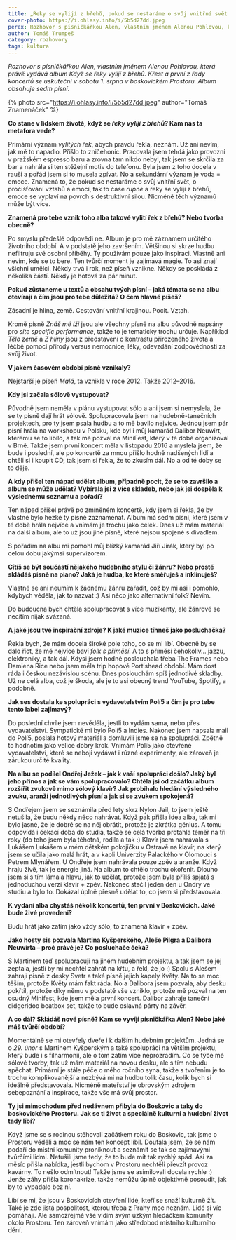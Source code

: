 ```yaml
---
title: „Řeky se vylijí z břehů, pokud se nestaráme o svůj vnitřní svět.“
cover-photo: https://i.ohlasy.info/i/5b5d27dd.jpeg
perex: Rozhovor s písničkářkou Alen, vlastním jménem Alenou Pohlovou, která právě vydává album Když se řeky vylijí z břehů. Křest a první z koncertů bude v sobotu 1. srpna v boskovickém Prostoru.
author: Tomáš Trumpeš
category: rozhovory
tags: kultura
---
```


*Rozhovor s písničkářkou Alen, vlastním jménem Alenou Pohlovou, která právě vydává album Když se řeky vylijí z břehů. Křest a první z řady koncertů se uskuteční v sobotu 1. srpna v boskovickém Prostoru. Album obsahuje sedm písní.*

{% photo src="https://i.ohlasy.info/i/5b5d27dd.jpeg" author="Tomáš Znamenáček" %}

**Co stane v lidském životě, když se *řeky vylijí z břehů*? Kam nás ta metafora vede?**

Primární význam *vylitých řek*, abych pravdu řekla, neznám. Už ani nevím, jak mě to napadlo. Přišlo to zničehonic. Pracovala jsem tehdá jako provozní v pražském espresso baru a zrovna tam nikdo nebyl, tak jsem se skrčila za bar a nahrála si ten stěžejní motiv do telefonu. Byla jsem z toho docela v rauši a pořád jsem si to musela zpívat. No a sekundární význam je voda = emoce. Znamená to, že pokud se nestaráme o svůj vnitřní svět, o pročišťování vztahů a emocí, tak to čase *rupne* a řeky se vylijí z břehů, emoce se vyplaví na povrch s destruktivní silou. Nicméně těch významů může být více.

**Znamená pro tebe vznik toho alba takové vylití řek z břehů? Nebo tvorba obecně?**

Po smyslu předešlé odpovědi ne. Album je pro mě záznamem určitého životního období. A v podstatě jeho završením. Většinou si skrze hudbu nefiltruju své osobní příběhy. Ty používám pouze jako inspiraci. Vlastně ani nevím, kde se to bere. Ten tvůrčí moment je zajímavá magie. To asi znají všichni umělci. Někdy trvá i rok, než píseň vznikne. Někdy se poskládá z několika částí. Někdy je hotová za pár minut.

**Pokud zůstaneme u textů a obsahu tvých písní – jaká témata se na albu otevírají a čím jsou pro tebe důležitá? O čem hlavně píšeš?**

Zásadní je hlína, země. Cestování vnitřní krajinou. Pocit. Vztah.

Kromě písně *Znáš mé lži* jsou ale všechny písně na albu původně napsány pro *site specific performance*, takže to je tematicky trochu určuje. Například *Tělo země* a *Z hlíny* jsou z představení o kontrastu přirozeného života a léčbě pomocí přírody versus nemocnice, léky, odevzdání zodpovědnosti za svůj život.

**V jakém časovém období písně vznikaly?**

Nejstarší je píseň *Malá*, ta vznikla v roce 2012. Takže 2012–2016.

**Kdy jsi začala sólově vystupovat?**

Původně jsem neměla v plánu vystupovat sólo a ani jsem si nemyslela, že se ty písně dají hrát sólově. Spolupracovala jsem na hudebně-tanečních projektech, pro ty jsem psala hudbu a to mě bavilo nejvíce. Jednou jsem pár písní hrála na workshopu v Polsku, kde byl i můj kamarád Dalibor Neuwirt, kterému se to líbilo, a tak mě pozval na MiniFest, který v té době organizoval v Brně. Takže jsem první koncert měla v listopadu 2016 a myslela jsem, že bude i poslední, ale po koncertě za mnou přišlo hodně nadšených lidí a chtěli si i koupit CD, tak jsem si řekla, že to zkusím dál. No a od té doby se to děje.

**A kdy přišel ten nápad udělat album, případně pocit, že se to završilo a album se může udělat? Vybírala jsi z více skladeb, nebo jak jsi dospěla k výslednému seznamu a pořadí?**

Ten nápad přišel právě po zmíněném koncertě, kdy jsem si řekla, že by vlastně bylo hezké ty písně zaznamenat. Album má sedm písní, které jsem v té době hrála nejvíce a vnímám je trochu jako celek. Dnes už mám materiál na další album, ale to už jsou jiné písně, které nejsou spojené s divadlem.

S pořadím na albu mi pomohl můj blízký kamarád Jiří Jirák, který byl po celou dobu jakýmsi supervizorem.

**Cítíš se být součástí nějakého hudebního stylu či žánru? Nebo prostě skládáš písně na piano? Jaká je hudba, ke které směřuješ a inklinuješ?**

Vlastně se ani neumím k žádnému žánru zařadit, což by mi asi i pomohlo, kdybych věděla, jak to nazvat :) Asi něco jako alternativní folk? Nevím.

Do budoucna bych chtěla spolupracovat s více muzikanty, ale žánrově se necítím nijak svázaná.

**A jaké jsou tvé inspirační zdroje? K jaké muzice tíhneš jako posluchačka?**

Řekla bych, že mám docela široké pole toho, co se mi líbí. Obecně by se dalo říct, že mě nejvíce baví *folk s příměsí*. A to s příměsí čehokoliv… jazzu, elektroniky, a tak dál. Kdysi jsem hodně poslouchala třeba The Frames nebo Damiena Rice nebo jsem měla trip hopové Portishead období. Mám dost ráda i českou nezávislou scénu. Dnes poslouchám spíš jednotlivé skladby. Už ne celá alba, což je škoda, ale je to asi obecný trend YouTube, Spotify, a podobně.

**Jak ses dostala ke spolupráci s vydavetelstvím Polí5 a čím je pro tebe tento label zajímavý?**

Do poslední chvíle jsem nevěděla, jestli to vydám sama, nebo přes vydavatelství. Sympatické mi bylo Polí5 a Indies. Nakonec jsem napsala mail do Polí5, poslala hotový materiál a domluvili jsme se na spolupráci. Zpětně to hodnotím jako velice dobrý krok. Vnímám Polí5 jako otevřené vydavatelství, které se nebojí vydávat i různé experimenty, ale zároveň je zárukou určité kvality.

**Na albu se podílel Ondřej Ježek – jak k vaší spolupráci došlo? Jaký byl jeho přínos a jak se vám spolupracovalo? Chtěla jsi od začátku album rozšířit zvukově mimo sólový klavír? Jak probíhalo hledání výsledného zvuku, aranží jednotlivých písní a jak si se zvukem spokojená?**

S Ondřejem jsem se seznámila před lety skrz Nylon Jail, to jsem ještě netušila, že budu někdy něco nahrávat. Když pak přišla idea alba, tak mi bylo jasné, že je dobré se na něj obrátit, protože je zkrátka génius. A tomu odpovídá i čekací doba do studia, takže se celá tvorba protáhla téměř na tři roky (do toho jsem byla těhotná, rodila a tak :) Klavír jsem nahrávala s Lukášem Lukášem v mém dětském pokojíčku v Ostravě na klavír, na který jsem se učila jako malá hrát, a v kapli Univerzity Palackého v Olomouci s Petrem Mlynářem. U Ondřeje jsem nahrávala pouze zpěv a aranže. Když hraju živě, tak je energie jiná. Na album to chtělo trochu okořenit. Dlouho jsem si s tím lámala hlavu, jak to udělat, protože jsem byla příliš spjatá s jednoduchou verzí klavír + zpěv. Nakonec stačil jeden den u Ondry ve studiu a bylo to. Dokázal úplně přesně udělat to, co jsem si představovala. 

**K vydání alba chystáš několik koncertů, ten první v Boskovicích. Jaké bude živé provedení?**

Budu hrát jako zatím jako vždy sólo, to znamená  klavír + zpěv.

**Jako hosty sis pozvala Martina Kyšperského, Aleše Pilgra a Dalibora Neuwirta – proč právě je? Co posluchače čeká?**

S Martinem teď spolupracuji na jiném hudebním projektu, a tak jsem se jej zeptala, jestli by mi nechtěl zahrát na křtu, a řekl, že jo :) Spolu s Alešem zahrají písně z desky Svetr a také písně jejich kapely Květy. Na to se moc těším, protože Květy mám fakt ráda. No a Dalibora jsem pozvala, aby desku pokřtil, protože díky němu v podstatě vše vzniklo, protože mě pozval na ten osudný Minifest, kde jsem měla první koncert. Dalibor zahraje taneční didgeridoo beatbox set, takže to bude oslavná párty na závěr.

**A co dál? Skládáš nové písně? Kam se vyvíjí písničkářka Alen? Nebo jaké máš tvůrčí období?**

Momentálně se mi otevřely dveře i k dalším hudebním projektům. Jedná se o *29. únor* s Martinem Kyšperským a také spolupráci na větším projektu, který bude i s filharmonií, ale o tom zatím více neprozradím. Co se týče mé sólové tvorby, tak už mám materiál na novou desku, ale s tím nebudu spěchat. Primární je stále péče o mého ročního syna, takže s tvořením je to trochu komplikovanější a nezbývá mi na hudbu tolik času, kolik bych si ideálně představovala. Nicméně mateřství je obrovským zdrojem sebepoznání a inspirace, takže vše má svůj prostor.

**Ty jsi mimochodem před nedávnem přibyla do Boskovic a taky do boskovického Prostoru. Jak se ti život a speciálně kulturní a hudební život tady líbí?**

Když jsme se s rodinou stěhovali začátkem roku do Boskovic, tak jsme o Prostoru věděli a moc se nám ten koncept líbil. Doufala jsem, že se nám podaří do místní komunity proniknout a seznámit se tak se zajímavými tvůrčími lidmi. Netušili jsme tedy, že to bude mít tak rychlý spád. Asi za měsíc přišla nabídka, jestli bychom v Prostoru nechtěli převzít provoz kavárny. To nešlo odmítnout! Takže jsme se asimilovali docela rychle :) Jenže záhy přišla koronakrize, takže nemůžu úplně objektivně posoudit, jak by to vypadalo bez ní.

Líbí se mi, že jsou v Boskovicích otevření lidé, kteří se snaží kulturně žít. Také je zde jistá pospolitost, kterou třeba z Prahy moc neznám. Lidé si víc pomáhají. Ale samozřejmě vše vidím svým úzkým hledáčkem komunity okolo Prostoru. Ten zároveň vnímám jako středobod místního kulturního dění.
